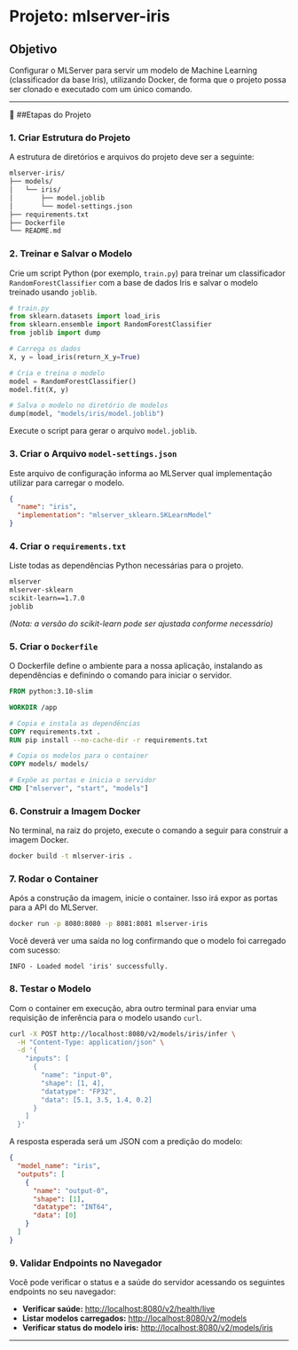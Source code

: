 # Projeto: mlserver-iris

## Objetivo

Configurar o MLServer para servir um modelo de Machine Learning (classificador da base Iris), utilizando Docker, de forma que o projeto possa ser clonado e executado com um único comando.

---

🔧 ##Etapas do Projeto

### 1. Criar Estrutura do Projeto

A estrutura de diretórios e arquivos do projeto deve ser a seguinte:

```bash
mlserver-iris/
├── models/
│   └── iris/
│       ├── model.joblib
│       └── model-settings.json
├── requirements.txt
├── Dockerfile
└── README.md
```

### 2. Treinar e Salvar o Modelo

Crie um script Python (por exemplo, `train.py`) para treinar um classificador `RandomForestClassifier` com a base de dados Iris e salvar o modelo treinado usando `joblib`.

```python
# train.py
from sklearn.datasets import load_iris
from sklearn.ensemble import RandomForestClassifier
from joblib import dump

# Carrega os dados
X, y = load_iris(return_X_y=True)

# Cria e treina o modelo
model = RandomForestClassifier()
model.fit(X, y)

# Salva o modelo no diretório de modelos
dump(model, "models/iris/model.joblib")
```

Execute o script para gerar o arquivo `model.joblib`.

### 3. Criar o Arquivo `model-settings.json`

Este arquivo de configuração informa ao MLServer qual implementação utilizar para carregar o modelo.

```json
{
  "name": "iris",
  "implementation": "mlserver_sklearn.SKLearnModel"
}
```

### 4. Criar o `requirements.txt`

Liste todas as dependências Python necessárias para o projeto.

```txt
mlserver
mlserver-sklearn
scikit-learn==1.7.0 
joblib
```
*(Nota: a versão do scikit-learn pode ser ajustada conforme necessário)*

### 5. Criar o `Dockerfile`

O Dockerfile define o ambiente para a nossa aplicação, instalando as dependências e definindo o comando para iniciar o servidor.

```Dockerfile
FROM python:3.10-slim

WORKDIR /app

# Copia e instala as dependências
COPY requirements.txt .
RUN pip install --no-cache-dir -r requirements.txt

# Copia os modelos para o container
COPY models/ models/

# Expõe as portas e inicia o servidor
CMD ["mlserver", "start", "models"]
```

### 6. Construir a Imagem Docker

No terminal, na raiz do projeto, execute o comando a seguir para construir a imagem Docker.

```bash
docker build -t mlserver-iris .
```

### 7. Rodar o Container

Após a construção da imagem, inicie o container. Isso irá expor as portas para a API do MLServer.

```bash
docker run -p 8080:8080 -p 8081:8081 mlserver-iris
```

Você deverá ver uma saída no log confirmando que o modelo foi carregado com sucesso:
```
INFO - Loaded model 'iris' successfully.
```

### 8. Testar o Modelo

Com o container em execução, abra outro terminal para enviar uma requisição de inferência para o modelo usando `curl`.

```bash
curl -X POST http://localhost:8080/v2/models/iris/infer \
  -H "Content-Type: application/json" \
  -d '{
    "inputs": [
      {
        "name": "input-0",
        "shape": [1, 4],
        "datatype": "FP32",
        "data": [5.1, 3.5, 1.4, 0.2]
      }
    ]
  }'
```

A resposta esperada será um JSON com a predição do modelo:

```json
{
  "model_name": "iris",
  "outputs": [
    {
      "name": "output-0",
      "shape": [1],
      "datatype": "INT64",
      "data": [0]
    }
  ]
}
```

### 9. Validar Endpoints no Navegador

Você pode verificar o status e a saúde do servidor acessando os seguintes endpoints no seu navegador:

-   **Verificar saúde:** [http://localhost:8080/v2/health/live](http://localhost:8080/v2/health/live)
-   **Listar modelos carregados:** [http://localhost:8080/v2/models](http://localhost:8080/v2/models)
-   **Verificar status do modelo iris:** [http://localhost:8080/v2/models/iris](http://localhost:8080/v2/models/iris)

---
